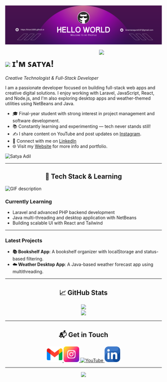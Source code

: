 <!--Banner-->
![Satya Adil Banner Image](./banner.png)

<!--Night Owl image-->
<div>
  <img align="right" width="40%" src="https://owlbertsio-resized.s3.amazonaws.com/Popper.psd.full.png">
</div>

<!--Header Name-->
# <img src="https://emojis.slackmojis.com/emojis/images/1531849430/4246/blob-sunglasses.gif?1531849430" width="30"/> ɪ'ᴍ ꜱᴀᴛʏᴀ!
*Creative Technologist & Full-Stack Developer*
<br /> 

<!--Start Intro-->               
<p align="left">I am a passionate developer focused on building full-stack web apps and creative digital solutions. I enjoy working with Laravel, JavaScript, React, and Node.js, and I'm also exploring desktop apps and weather-themed utilities using NetBeans and Java.</p>

- 🎓 Final-year student with strong interest in project management and software development.
- 📚 Constantly learning and experimenting — tech never stands still!
- ✍ I share content on YouTube and post updates on [Instagram](https://www.instagram.com/styadil/).
- 💼 Connect with me on [LinkedIn](https://www.linkedin.com/in/satya-adil-faishal-0373b1332/)
- 🌐 Visit my [Website](https://satyaadil.github.io/Myweb/) for more info and portfolio.

<!--Profile Count Badge-->
<p align="left">
  <img src="https://komarev.com/ghpvc/?username=satyaadil&label=Profile%20views&color=blueviolet&style=for-the-badge" alt="Satya Adil" />
</p>

---

<!--Tech Stack Section-->       
<h2 align="center">🧠 Tech Stack & Learning</h2> 
<picture>
  <source media="(prefers-color-scheme: dark)" srcset="./Skills_Animation_Dark.gif">
  <source media="(prefers-color-scheme: light)" srcset="./Skills_Animation_White.gif">
  <img align="left" alt="GIF description" src="./Skills_Animation_White.gif">
</picture>
<br />

<h3 align="left">Currently Learning</h3>
<ul align="left">
  <li>Laravel and advanced PHP backend development</li>
  <li>Java multi-threading and desktop application with NetBeans</li>
  <li>Building scalable UI with React and Tailwind</li>
</ul>

---

<h3 align="left">Latest Projects</h3>
<ul>
  <li><strong>📚 Bookshelf App</strong>: A bookshelf organizer with localStorage and status-based filtering.</li>
  <li><strong>☁️ Weather Desktop App</strong>: A Java-based weather forecast app using multithreading.</li>
</ul>

---

<h2 align="center">📈 GitHub Stats</h2>
<p align="center">
  <img src="https://github-readme-stats.vercel.app/api?username=satyaadil&show_icons=true&theme=nightowl" />
  <br />
  <img src="https://streak-stats.demolab.com?user=satyaadil&theme=nightowl" />
</p>

---

<h2 align="center">📬 Get in Touch</h2>
<div align="center">

<a href="mailto:satyaadil24@gmail.com" target="_blank">
<img src="./gmail.png" width=50 height=50 alt="Email" />
</a>

<a href="https://www.instagram.com/styadil" target="_blank">
<img src="./instagram.png" width=50 height=50 alt="Instagram" />
</a>

<a href="https://www.youtube.com/@satyaadil24" target="_blank">
<img src="./youtube.png" width=50 height=50 alt="YouTube" />
</a>

<a href="https://www.linkedin.com/in/satya-adil-faishal-0373b1332/" target="_blank">
<img src="./linkedin.png" width=50 height=50 alt="LinkedIn" />
</a>

</div>

---

<p align="center">
  <img src="https://capsule-render.vercel.app/api?type=waving&color=gradient&height=65&section=footer"/>
</p>
